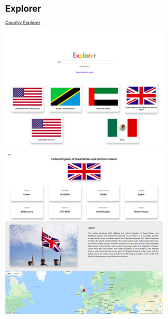 # Explorer
[Country Explorer](http://countryexplorer.000webhostapp.com)


![alt text](https://github.com/SibaSubramaniam/Explorer/blob/master/main.png " Home Page")

![alt text](https://github.com/SibaSubramaniam/Explorer/blob/master/country.png "Country Page")
